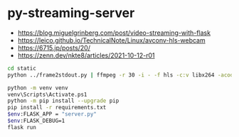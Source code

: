 # py-streaming-server

- https://blog.miguelgrinberg.com/post/video-streaming-with-flask
- https://leico.github.io/TechnicalNote/Linux/avconv-hls-webcam
- https://6715.jp/posts/20/
- https://zenn.dev/nkte8/articles/2021-10-12-r01


```bash
cd static
python ../frame2stdout.py | ffmpeg -r 30 -i - -f hls -c:v libx264 -acodec libfaac -strftime 1 -strftime_mkdir 1 -hls_time 5 -hls_segment_filename %Y-%m-%d/v%H%M%S.ts -movflags faststart output.m3u8
```

```bash
python -m venv venv
venv\Scripts\Activate.ps1
python -m pip install --upgrade pip
pip install -r requirements.txt
$env:FLASK_APP = "server.py"
$env:FLASK_DEBUG=1
flask run
```